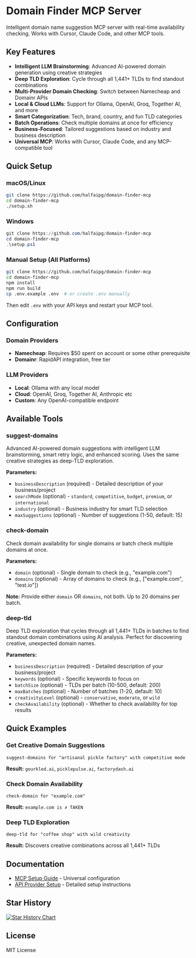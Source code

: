 # Domain Finder MCP Server

Intelligent domain name suggestion MCP server with real-time availability checking. Works with Cursor, Claude Code, and other MCP tools.

## Key Features

- **Intelligent LLM Brainstorming**: Advanced AI-powered domain generation using creative strategies
- **Deep TLD Exploration**: Cycle through all 1,441+ TLDs to find standout combinations
- **Multi-Provider Domain Checking**: Switch between Namecheap and Domainr APIs
- **Local & Cloud LLMs**: Support for Ollama, OpenAI, Groq, Together AI, and more
- **Smart Categorization**: Tech, brand, country, and fun TLD categories
- **Batch Operations**: Check multiple domains at once for efficiency
- **Business-Focused**: Tailored suggestions based on industry and business description
- **Universal MCP**: Works with Cursor, Claude Code, and any MCP-compatible tool

## Quick Setup

### macOS/Linux
```bash
git clone https://github.com/halfaipg/domain-finder-mcp
cd domain-finder-mcp
./setup.sh
```

### Windows
```powershell
git clone https://github.com/halfaipg/domain-finder-mcp
cd domain-finder-mcp
.\setup.ps1
```

### Manual Setup (All Platforms)
```bash
git clone https://github.com/halfaipg/domain-finder-mcp
cd domain-finder-mcp
npm install
npm run build
cp .env.example .env  # or create .env manually
```

Then edit `.env` with your API keys and restart your MCP tool.

## Configuration

### Domain Providers
- **Namecheap**: Requires $50 spent on account or some other prerequisite
- **Domainr**: RapidAPI integration, free tier

### LLM Providers
- **Local**: Ollama with any local model
- **Cloud**: OpenAI, Groq, Together AI, Anthropic etc
- **Custom**: Any OpenAI-compatible endpoint

## Available Tools

### **suggest-domains**
Advanced AI-powered domain suggestions with intelligent LLM brainstorming, smart retry logic, and enhanced scoring. Uses the same creative strategies as deep-TLD exploration.

**Parameters:**
- `businessDescription` (required) - Detailed description of your business/project
- `searchMode` (optional) - `standard`, `competitive`, `budget`, `premium`, or `international`
- `industry` (optional) - Business industry for smart TLD selection
- `maxSuggestions` (optional) - Number of suggestions (1-50, default: 15)

### **check-domain**
Check domain availability for single domains or batch check multiple domains at once.

**Parameters:**
- `domain` (optional) - Single domain to check (e.g., "example.com")
- `domains` (optional) - Array of domains to check (e.g., ["example.com", "test.io"])

**Note:** Provide either `domain` OR `domains`, not both. Up to 20 domains per batch.

### **deep-tld**
Deep TLD exploration that cycles through all 1,441+ TLDs in batches to find standout domain combinations using AI analysis. Perfect for discovering creative, unexpected domain names.

**Parameters:**
- `businessDescription` (required) - Detailed description of your business/project
- `keywords` (optional) - Specific keywords to focus on
- `batchSize` (optional) - TLDs per batch (10-500, default: 200)
- `maxBatches` (optional) - Number of batches (1-20, default: 10)
- `creativityLevel` (optional) - `conservative`, `moderate`, or `wild`
- `checkAvailability` (optional) - Whether to check availability for top results

## Quick Examples

### Get Creative Domain Suggestions
```
suggest-domains for "artisanal pickle factory" with competitive mode
```
**Result:** `gourkled.ai`, `picklepulse.ai`, `factorydash.ai`

### Check Domain Availability
```
check-domain for "example.com"
```
**Result:** `example.com is ✗ TAKEN`

### Deep TLD Exploration
```
deep-tld for "coffee shop" with wild creativity
```
**Result:** Discovers creative combinations across all 1,441+ TLDs

## Documentation

- [MCP Setup Guide](MCP_SETUP.md) - Universal configuration
- [API Provider Setup](README.md#api-provider-setup) - Detailed setup instructions

## Star History

[![Star History Chart](https://api.star-history.com/svg?repos=halfaipg/domain-finder-mcp&type=Date)](https://star-history.com/#halfaipg/domain-finder-mcp&Date)

## License

MIT License
